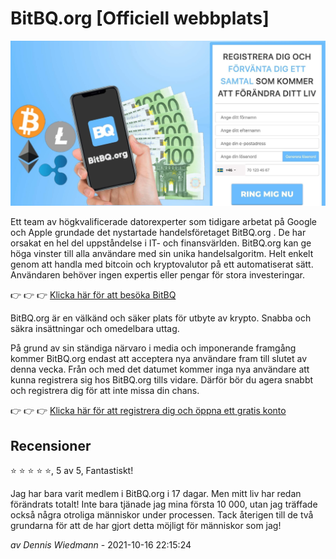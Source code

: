 # BitBQ.org [Officiell webbplats]

[![BitBQ.org](https://raw.githubusercontent.com/bitbq-org/swedish-website/main/sw.jpeg)](https://se.bitbq.org/?aff_sub3=github)

Ett team av högkvalificerade datorexperter som tidigare arbetat på Google och Apple grundade det nystartade handelsföretaget BitBQ.org . De har orsakat en hel del uppståndelse i IT- och finansvärlden. BitBQ.org kan ge höga vinster till alla användare med sin unika handelsalgoritm. Helt enkelt genom att handla med bitcoin och kryptovalutor på ett automatiserat sätt. Användaren behöver ingen expertis eller pengar för stora investeringar.

👉 👉 👉 [Klicka här för att besöka BitBQ](https://se.bitbq.org/?aff_sub3=github)

BitBQ.org är en välkänd och säker plats för utbyte av krypto. Snabba och säkra insättningar och omedelbara uttag.

På grund av sin ständiga närvaro i media och imponerande framgång kommer BitBQ.org endast att acceptera nya användare fram till slutet av denna vecka. Från och med det datumet kommer inga nya användare att kunna registrera sig hos BitBQ.org tills vidare. Därför bör du agera snabbt och registrera dig för att inte missa din chans.

👉 👉 👉 [Klicka här för att registrera dig och öppna ett gratis konto](https://se.bitbq.org/?aff_sub3=github)

## Recensioner

⭐ ⭐ ⭐ ⭐ ⭐, 5 av 5, Fantastiskt!

Jag har bara varit medlem i BitBQ.org i 17 dagar. Men mitt liv har redan förändrats totalt! Inte bara tjänade jag mina första 10 000, utan jag träffade också några otroliga människor under processen. Tack återigen till de två grundarna för att de har gjort detta möjligt för människor som jag!

*av Dennis Wiedmann* - 2021-10-16 22:15:24
